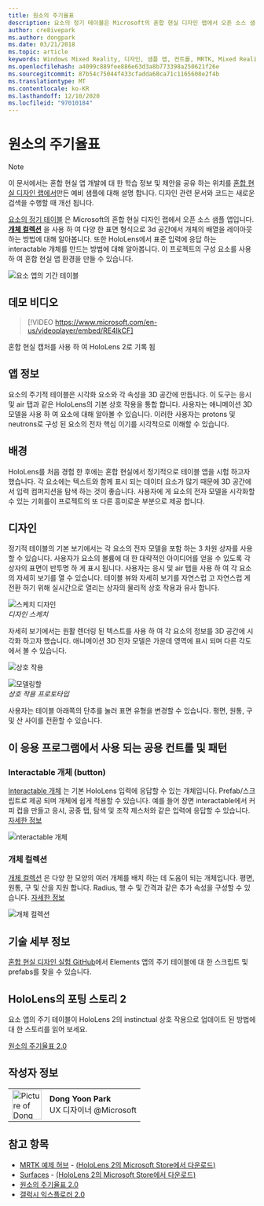 ```yaml
---
title: 원소의 주기율표
description: 요소의 정기 테이블은 Microsoft의 혼합 현실 디자인 랩에서 오픈 소스 샘플 앱입니다. 개체 컬렉션을 사용하여 다양한 화면 형식의 3D 공간에서 개체 배열을 배치하는 방법을 알아봅니다.
author: cre8ivepark
ms.author: dongpark
ms.date: 03/21/2018
ms.topic: article
keywords: Windows Mixed Reality, 디자인, 샘플 앱, 컨트롤, MRTK, Mixed Reality Toolkit, Unity, 샘플 앱, 예제 앱, 오픈 소스, Microsoft Store, HoloLens, 혼합 현실 헤드셋, windows Mixed Reality 헤드셋, 가상 현실 헤드셋
ms.openlocfilehash: a4099c889fee886e63d3a8b773398a250621f26e
ms.sourcegitcommit: 87b54c75044f433cfadda68ca71c1165608e2f4b
ms.translationtype: MT
ms.contentlocale: ko-KR
ms.lasthandoff: 12/10/2020
ms.locfileid: "97010184"
---
```

# <a name="periodic-table-of-the-elements"></a>원소의 주기율표

>[!NOTE]
>이 문서에서는 혼합 현실 앱 개발에 대 한 학습 정보 및 제안을 공유 하는 위치를 [혼합 현실 디자인 랩에서](https://github.com/Microsoft/MRDesignLabs_Unity)만든 예비 샘플에 대해 설명 합니다. 디자인 관련 문서와 코드는 새로운 검색을 수행할 때 개선 됩니다.

[요소의 정기 테이블](https://github.com/Microsoft/MRDesignLabs_Unity_PeriodicTable) 은 Microsoft의 혼합 현실 디자인 랩에서 오픈 소스 샘플 앱입니다. **[개체 컬렉션](../../design/object-collection.md)** 을 사용 하 여 다양 한 표면 형식으로 3d 공간에서 개체의 배열을 레이아웃 하는 방법에 대해 알아봅니다. 또한 HoloLens에서 표준 입력에 응답 하는 interactable 개체를 만드는 방법에 대해 알아봅니다. 이 프로젝트의 구성 요소를 사용 하 여 혼합 현실 앱 환경을 만들 수 있습니다.

![요소 앱의 기간 테이블](images/640px-periodictable-hero.jpg)

## <a name="demo-video"></a>데모 비디오 
> [!VIDEO https://www.microsoft.com/en-us/videoplayer/embed/RE4IkCF]

혼합 현실 캡처를 사용 하 여 HoloLens 2로 기록 됨

## <a name="about-the-app"></a>앱 정보

요소의 주기적 테이블은 시각화 요소와 각 속성을 3D 공간에 만듭니다. 이 도구는 응시 및 air 탭과 같은 HoloLens의 기본 상호 작용을 통합 합니다. 사용자는 애니메이션 3D 모델을 사용 하 여 요소에 대해 알아볼 수 있습니다. 이러한 사용자는 protons 및 neutrons로 구성 된 요소의 전자 핵심 이기를 시각적으로 이해할 수 있습니다.

## <a name="background"></a>배경

HoloLens를 처음 경험 한 후에는 혼합 현실에서 정기적으로 테이블 앱을 시험 하고자 했습니다. 각 요소에는 텍스트와 함께 표시 되는 데이터 요소가 많기 때문에 3D 공간에서 입력 컴퍼지션을 탐색 하는 것이 좋습니다. 사용자에 게 요소의 전자 모델을 시각화할 수 있는 기회를이 프로젝트의 또 다른 흥미로운 부분으로 제공 합니다.

## <a name="design"></a>디자인

정기적 테이블의 기본 보기에서는 각 요소의 전자 모델을 포함 하는 3 차원 상자를 사용할 수 있습니다. 사용자가 요소의 볼륨에 대 한 대략적인 아이디어를 얻을 수 있도록 각 상자의 표면이 반투명 하 게 표시 됩니다. 사용자는 응시 및 air 탭을 사용 하 여 각 요소의 자세히 보기를 열 수 있습니다. 테이블 뷰와 자세히 보기를 자연스럽 고 자연스럽 게 전환 하기 위해 실시간으로 열리는 상자의 물리적 상호 작용과 유사 합니다.

![스케치 디자인](images/640px-sketch20170406.jpg)<br>
*디자인 스케치*

자세히 보기에서는 원활 렌더링 된 텍스트를 사용 하 여 각 요소의 정보를 3D 공간에 시각화 하고자 했습니다. 애니메이션 3D 전자 모델은 가운데 영역에 표시 되며 다른 각도에서 볼 수 있습니다.

![상호 작용](images/640px-periodictable-interaction.jpg)

![모델링할](images/640px-periodictable-prototypes.jpg)<br>
*상호 작용 프로토타입*

사용자는 테이블 아래쪽의 단추를 눌러 표면 유형을 변경할 수 있습니다. 평면, 원통, 구 및 산 사이를 전환할 수 있습니다.

## <a name="common-controls-and-patterns-used-in-this-app"></a>이 응용 프로그램에서 사용 되는 공용 컨트롤 및 패턴

### <a name="interactable-object-button"></a>Interactable 개체 (button)

[Interactable 개체](../../design/interactable-object.md) 는 기본 HoloLens 입력에 응답할 수 있는 개체입니다. Prefab/스크립트로 제공 되며 개체에 쉽게 적용할 수 있습니다. 예를 들어 장면 interactable에서 커피 컵을 만들고 응시, 공중 탭, 탐색 및 조작 제스처와 같은 입력에 응답할 수 있습니다. [자세한 정보](../../design/interactable-object.md)

![nteractable 개체](images/640px-periodictable-interactableobject.jpg)

### <a name="object-collection"></a>개체 컬렉션

[개체 컬렉션](../../design/object-collection.md) 은 다양 한 모양의 여러 개체를 배치 하는 데 도움이 되는 개체입니다. 평면, 원통, 구 및 산을 지원 합니다. Radius, 행 수 및 간격과 같은 추가 속성을 구성할 수 있습니다. [자세한 정보](../../design/object-collection.md)

![개체 컬렉션](images/640px-periodictable-collections.jpg)

## <a name="technical-details"></a>기술 세부 정보

[혼합 현실 디자인 실험 GitHub](https://github.com/Microsoft/MRDesignLabs_Unity_PeriodicTable)에서 Elements 앱의 주기 테이블에 대 한 스크립트 및 prefabs를 찾을 수 있습니다.

## <a name="porting-story-for-hololens-2"></a>HoloLens의 포팅 스토리 2

요소 앱의 주기 테이블이 HoloLens 2의 instinctual 상호 작용으로 업데이트 된 방법에 대 한 스토리를 읽어 보세요.

[원소의 주기율표 2.0](https://medium.com/@dongyoonpark/bringing-the-periodic-table-of-the-elements-app-to-hololens-2-with-mrtk-v2-a6e3d8362158)




## <a name="about-the-author"></a>작성자 정보

<table style="border-collapse:collapse" padding-left="0px">
<tr>
<td style="border-style: none" width="60px"><img alt="Picture of Dong Yoon Park" width="60" height="60" src="images/dongyoonpark.jpg"></td>
<td style="border-style: none"><b>Dong Yoon Park</b><br>UX 디자이너 @Microsoft</td>
</tr>
</table>

## <a name="see-also"></a>참고 항목

* [MRTK 예제 허브](https://microsoft.github.io/MixedRealityToolkit-Unity/Documentation/README_ExampleHub.html) - [(HoloLens 2의 Microsoft Store에서 다운로드)](https://www.microsoft.com/en-us/p/mrtk-examples-hub/9mv8c39l2sj4)
* [Surfaces](sampleapp-surfaces.md) - [(HoloLens 2의 Microsoft Store에서 다운로드)](https://www.microsoft.com/en-us/p/surfaces/9nvkpv3sk3x0)
* [원소의 주기율표 2.0](https://medium.com/@dongyoonpark/bringing-the-periodic-table-of-the-elements-app-to-hololens-2-with-mrtk-v2-a6e3d8362158)
* [갤럭시 익스플로러 2.0](galaxy-explorer-update.md)